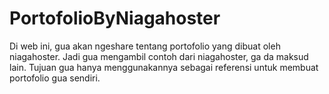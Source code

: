 # PortofolioByNiagahoster
Di web ini, gua akan ngeshare tentang portofolio yang dibuat oleh niagahoster. Jadi gua mengambil contoh dari niagahoster, ga da maksud lain. Tujuan gua hanya menggunakannya sebagai referensi untuk membuat portofolio gua sendiri.
